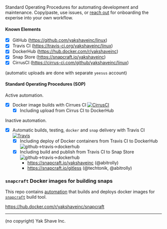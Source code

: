 Standard Operating Procedures for automating development and maintenance.
Copy/paste, use issues, or [reach out](https://t.me/abitrolly) for
onboarding the experise into your own workflow.

#### Known Elements

* [x] GitHub (https://github.com/yakshaveinc/linux)
* [x] Travis CI (https://travis-ci.org/yakshaveinc/linux)
* [x] DockerHub (https://hub.docker.com/r/yakshaveinc)
* [x] Snap Store (https://snapcraft.io/yakshaveinc)
* [x] CirrusCI (https://cirrus-ci.com/github/yakshaveinc/linux)

 (automatic uploads are done with separate `yeesus` account)

#### Standard Operating Procedures (SOP)

Active automation.
    
* [x] Docker image builds with Cirrues CI [![CirrusCI](https://api.cirrus-ci.com/github/yakshaveinc/linux.svg)](https://cirrus-ci.com/github/yakshaveinc/linux)
  * [x] Including upload from Cirrus CI to DockerHub
     
Inactive automation.

* [x] Automatic builds, testing, `docker` and `snap` delivery with Travis CI [![Travis](https://img.shields.io/travis/yakshaveinc/linux.svg)](https://travis-ci.org/yakshaveinc/linux)
  * [x] Including deploy of Docker containers from Travis CI to DockerHub  
      ![github->travis->dockerhub](./docops/ops-travis-dockerhub.svg)
  * [x] Including build and publish from Travis CI to Snap Store  
      ![github->travis->dockerhub](./docops/ops-travis-snapcraft.svg)
    * https://snapcraft.io/yakshaveinc (@abitrolly)
    * https://snapcraft.io/gitless (@techtonik, @abitrolly)

### `snapcraft` Docker images for building snaps

This repo contains [automation](https://github.com/yakshaveinc/linux/blob/master/.cirrus.yml)
that builds and deploys docker images for
[`snapcraft`](https://snapcraft.io/docs/snapcraft) build tool.

https://hub.docker.com/r/yakshaveinc/snapcraft

---

(no copyright) Yak Shave Inc.
